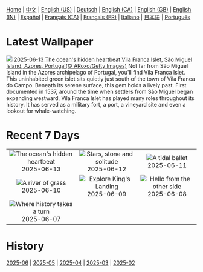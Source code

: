 [Home](../README.md) | [中文](zh-CN.md) | [English (US)](en-US.md) | [Deutsch](de-DE.md) | [English (CA)](en-CA.md) | [English (GB)](en-GB.md) | [English (IN)](en-IN.md) | [Español](es-ES.md) | [Français (CA)](fr-CA.md) | [Français (FR)](fr-FR.md) | [Italiano](it-IT.md) | [日本語](ja-JP.md) | [Português](pt-BR.md)

# Latest Wallpaper
![](https://www.bing.com/th?id=OHR.SanMiguelAzores_EN-GB5976110890_UHD.jpg)
[2025-06-13 The ocean's hidden heartbeat Vila Franca Islet, São Miguel Island, Azores, Portugal(© ARoxo/Getty Images)](https://www.bing.com/th?id=OHR.SanMiguelAzores_EN-GB5976110890_UHD.jpg)
Not far from São Miguel Island in the Azores archipelago of Portugal, you'll find Vila Franca Islet. This uninhabited green islet sits quietly just south of the town of Vila Franca do Campo. Beneath its serene surface, this gem holds a lively past. First documented in 1537, around the time when settlers from São Miguel began expanding westward, Vila Franca Islet has played many roles throughout its history. It has served as a military fort, a port, a vineyard site and even a lookout for whale-watching.

# Recent 7 Days
|  |  |  |
|:---:|:---:|:---:|
| ![](https://www.bing.com/th?id=OHR.SanMiguelAzores_EN-GB5976110890_400x240.jpg "The ocean's hidden heartbeat") 2025-06-13 | ![](https://www.bing.com/th?id=OHR.BigBendChisos_EN-GB2685461627_400x240.jpg "Stars, stone and solitude") 2025-06-12 | ![](https://www.bing.com/th?id=OHR.FlamingosNamibia_EN-GB2570147550_400x240.jpg "A tidal ballet") 2025-06-11 |
| ![](https://www.bing.com/th?id=OHR.AerialEverglades_EN-GB2444503937_400x240.jpg "A river of grass") 2025-06-10 | ![](https://www.bing.com/th?id=OHR.DubrovnikTwilight_EN-GB2328954017_400x240.jpg "Explore King's Landing") 2025-06-09 | ![](https://www.bing.com/th?id=OHR.StellarSeaLions_EN-GB2192736311_400x240.jpg "Hello from the other side") 2025-06-08 |
| ![](https://www.bing.com/th?id=OHR.VictoriaStreet2025_EN-GB2065816867_400x240.jpg "Where history takes a turn") 2025-06-07 |  |  |

# History
[2025-06](../archives/wallpaper/en-GB/w_2025_06.md) | [2025-05](../archives/wallpaper/en-GB/w_2025_05.md) | [2025-04](../archives/wallpaper/en-GB/w_2025_04.md) | [2025-03](../archives/wallpaper/en-GB/w_2025_03.md) | [2025-02](../archives/wallpaper/en-GB/w_2025_02.md)
